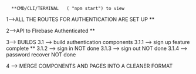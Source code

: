 
      **CMD/CLI/TERMINAL   ( "npm start") to view 

1-->ALL THE ROUTES FOR AUTHENTICATION ARE SET UP **

2-->API to FIrebase Authenticated **

3--> BUILDS
  3.1 --> build authentication components
      3.1.1 --> sign up feature complete **
      3.1.2 --> sign in NOT done
      3.1.3 --> sign out NOT done
      3.1.4 --> password recover NOT done


4 -->   MERGE COMPONENTS AND PAGES INTO A CLEANER FORMAT 
  


